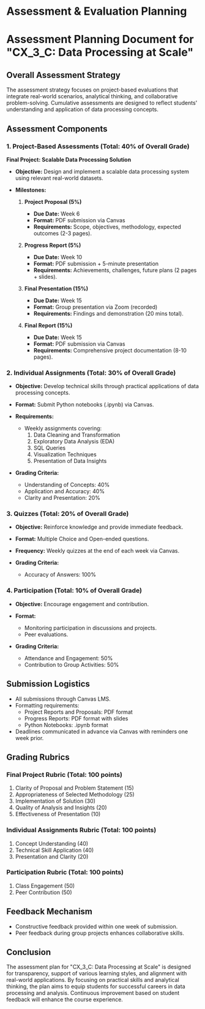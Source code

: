 Assessment & Evaluation Planning
================================

# Assessment Planning Document for "CX_3_C: Data Processing at Scale"

## Overall Assessment Strategy

The assessment strategy focuses on project-based evaluations that integrate real-world scenarios, analytical thinking, and collaborative problem-solving. Cumulative assessments are designed to reflect students' understanding and application of data processing concepts.

## Assessment Components

### 1. Project-Based Assessments (Total: 40% of Overall Grade)

**Final Project: Scalable Data Processing Solution**

- **Objective:** Design and implement a scalable data processing system using relevant real-world datasets.
  
- **Milestones:**
  1. **Project Proposal (5%)**
     - **Due Date:** Week 6
     - **Format:** PDF submission via Canvas
     - **Requirements:** Scope, objectives, methodology, expected outcomes (2-3 pages).
     
  2. **Progress Report (5%)**
     - **Due Date:** Week 10
     - **Format:** PDF submission + 5-minute presentation
     - **Requirements:** Achievements, challenges, future plans (2 pages + slides).
     
  3. **Final Presentation (15%)**
     - **Due Date:** Week 15
     - **Format:** Group presentation via Zoom (recorded)
     - **Requirements:** Findings and demonstration (20 mins total).
     
  4. **Final Report (15%)**
     - **Due Date:** Week 15
     - **Format:** PDF submission via Canvas
     - **Requirements:** Comprehensive project documentation (8-10 pages).

### 2. Individual Assignments (Total: 30% of Overall Grade)

- **Objective:** Develop technical skills through practical applications of data processing concepts.
  
- **Format:** Submit Python notebooks (.ipynb) via Canvas.
  
- **Requirements:**
  - Weekly assignments covering:
    1. Data Cleaning and Transformation
    2. Exploratory Data Analysis (EDA)
    3. SQL Queries
    4. Visualization Techniques
    5. Presentation of Data Insights
  
- **Grading Criteria:**
  - Understanding of Concepts: 40%
  - Application and Accuracy: 40%
  - Clarity and Presentation: 20%

### 3. Quizzes (Total: 20% of Overall Grade)

- **Objective:** Reinforce knowledge and provide immediate feedback.
  
- **Format:** Multiple Choice and Open-ended questions.
  
- **Frequency:** Weekly quizzes at the end of each week via Canvas.
  
- **Grading Criteria:** 
  - Accuracy of Answers: 100%

### 4. Participation (Total: 10% of Overall Grade)

- **Objective:** Encourage engagement and contribution.
  
- **Format:** 
  - Monitoring participation in discussions and projects.
  - Peer evaluations.
  
- **Grading Criteria:**
  - Attendance and Engagement: 50%
  - Contribution to Group Activities: 50%

## Submission Logistics

- All submissions through Canvas LMS.
- Formatting requirements:
  - Project Reports and Proposals: PDF format
  - Progress Reports: PDF format with slides
  - Python Notebooks: .ipynb format
- Deadlines communicated in advance via Canvas with reminders one week prior.

## Grading Rubrics

### Final Project Rubric (Total: 100 points)
1. Clarity of Proposal and Problem Statement (15)
2. Appropriateness of Selected Methodology (25)
3. Implementation of Solution (30)
4. Quality of Analysis and Insights (20)
5. Effectiveness of Presentation (10)

### Individual Assignments Rubric (Total: 100 points)
1. Concept Understanding (40)
2. Technical Skill Application (40)
3. Presentation and Clarity (20)

### Participation Rubric (Total: 100 points)
1. Class Engagement (50)
2. Peer Contribution (50)

## Feedback Mechanism

- Constructive feedback provided within one week of submission.
- Peer feedback during group projects enhances collaborative skills.

## Conclusion

The assessment plan for "CX_3_C: Data Processing at Scale" is designed for transparency, support of various learning styles, and alignment with real-world applications. By focusing on practical skills and analytical thinking, the plan aims to equip students for successful careers in data processing and analysis. Continuous improvement based on student feedback will enhance the course experience.